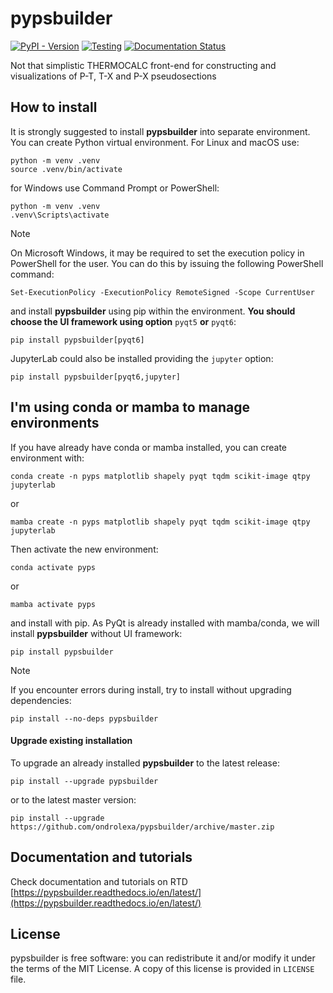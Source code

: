 # pypsbuilder

[![PyPI - Version](https://img.shields.io/pypi/v/pypsbuilder)](https://pypi.org/project/pypsbuilder/)
[![Testing](https://github.com/ondrolexa/pypsbuilder/actions/workflows/testing.yml/badge.svg?event=push)](https://github.com/ondrolexa/pypsbuilder)
[![Documentation Status](https://readthedocs.org/projects/polylx/badge/?version=stable)](https://pypsbuilder.readthedocs.io/en/latest/?badge=latest)

Not that simplistic THERMOCALC front-end for constructing and visualizations of P-T, T-X and P-X pseudosections

## How to install

It is strongly suggested to install **pypsbuilder** into separate environment. You can create
Python virtual environment. For Linux and macOS use:

    python -m venv .venv
    source .venv/bin/activate

for Windows use Command Prompt or PowerShell:

    python -m venv .venv
    .venv\Scripts\activate

> [!NOTE]
> On Microsoft Windows, it may be required to set the execution policy in PowerShell for the user.
> You can do this by issuing the following PowerShell command:
> ```
> Set-ExecutionPolicy -ExecutionPolicy RemoteSigned -Scope CurrentUser
> ```

and install **pypsbuilder** using pip within the environment. **You should choose the UI framework using option** `pyqt5` **or** `pyqt6`:

    pip install pypsbuilder[pyqt6]

JupyterLab could also be installed providing the `jupyter` option:

    pip install pypsbuilder[pyqt6,jupyter]

## I'm using conda or mamba to manage environments

If you have already have conda or mamba installed, you can create environment with:

    conda create -n pyps matplotlib shapely pyqt tqdm scikit-image qtpy jupyterlab

or

    mamba create -n pyps matplotlib shapely pyqt tqdm scikit-image qtpy jupyterlab

Then activate the new environment:

    conda activate pyps

or

    mamba activate pyps

and install with pip. As PyQt is already installed with mamba/conda, we will install **pypsbuilder** without UI framework:

    pip install pypsbuilder

> [!NOTE]
> If you encounter errors during install, try to install without upgrading dependencies:
> ```
> pip install --no-deps pypsbuilder
> ```

#### Upgrade existing installation

To upgrade an already installed **pypsbuilder** to the latest release:

    pip install --upgrade pypsbuilder

or to the latest master version:

    pip install --upgrade https://github.com/ondrolexa/pypsbuilder/archive/master.zip

## Documentation and tutorials

Check documentation and tutorials on RTD [https://pypsbuilder.readthedocs.io/en/latest/](https://pypsbuilder.readthedocs.io/en/latest/)

## License

pypsbuilder is free software: you can redistribute it and/or modify it under the terms of the MIT License. A copy of this license is provided in ``LICENSE`` file.
